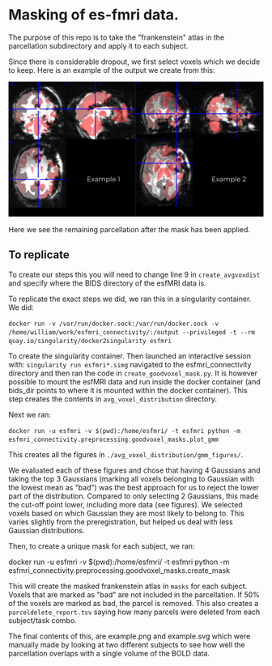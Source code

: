# Masking of es-fmri data.

The purpose of this repo is to take the "frankenstein" atlas in the parcellation subdirectory and apply it to each subject.

Since there is considerable dropout, we first select voxels which we decide to keep. Here is an example of the output we create from this:

![](example.png)

Here we see the remaining parcellation after the mask has been applied.

## To replicate

To create our steps this you will need to change line 9 in `create_avgvoxdist` and specify where the BIDS directory of the esfMRI data is.

To replicate the exact steps we did, we ran this in a singularity container. We did:

`docker run -v /var/run/docker.sock:/var/run/docker.sock -v /home/william/work/esfmri_connectivity/:/output --privileged -t --rm quay.io/singularity/docker2singularity esfmri`

To create the singularity container. Then launched an interactive session with: `singularity run esfmri*.simg` navigated to the esfmri_connectivity directory and then ran the code in `create_goodvoxel_mask.py`. It is however possible to mount the esfMRI data and run inside the docker container (and bids_dir points to where it is mounted within the docker container). This step creates the contents in `avg_voxel_distribution` directory.

Next we ran:

`docker run -u esfmri -v $(pwd):/home/esfmri/ -t esfmri python -m esfmri_connectivity.preprocessing.goodvoxel_masks.plot_gmm`

This creates all the figures in `./avg_voxel_distribution/gmm_figures/`.

We evaluated each of these figures and chose that having 4 Gaussians and taking the top 3 Gaussians (marking all voxels belonging to Gaussian with the lowest mean as "bad") was the best approach for us to reject the lower part of the distribution. Compared to only selecting 2 Gaussians, this made the cut-off point lower, including more data (see figures). We selected voxels based on which Gaussian they are most likely to belong to. This varies slightly from the preregistration, but helped us deal with less Gaussian distributions.

Then, to create a unique mask for each subject, we ran:

docker run -u esfmri -v $(pwd):/home/esfmri/ -t esfmri python -m esfmri_connectivity.preprocessing.goodvoxel_masks.create_mask

This will create the masked frankenstein atlas in `masks` for each subject. Voxels that are marked as "bad" are not included in the parcellation. If 50% of the voxels are marked as bad, the parcel is removed. This also creates a `parceldelete_report.tsv` saying how many parcels were deleted from each subject/task combo.

The final contents of this, are example.png and example.svg which were manually made by looking at two different subjects to see how well the parcellation overlaps with a single volume of the BOLD data.
